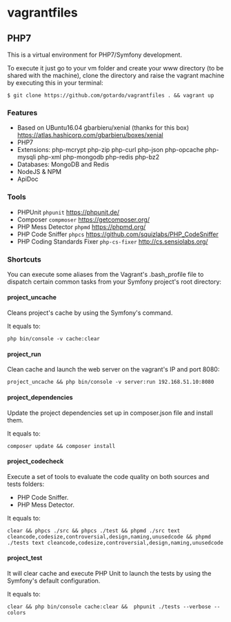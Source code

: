 # vagrantfiles

## PHP7
This is a virtual environment for PHP7/Symfony development.

To execute it just go to your vm folder and create your www directory (to be shared with the machine), clone the directory and raise the vagrant machine by executing this in your terminal:
```
$ git clone https://github.com/gotardo/vagrantfiles . && vagrant up
```
### Features
- Based on UBuntu16.04 gbarbieru/xenial (thanks for this box) <https://atlas.hashicorp.com/gbarbieru/boxes/xenial>
- PHP7
- Extensions: php-mcrypt php-zip php-curl php-json php-opcache php-mysqli php-xml php-mongodb php-redis php-bz2
- Databases: MongoDB and Redis
- NodeJS & NPM
- ApiDoc

### Tools
- PHPUnit ```phpunit``` https://phpunit.de/
- Composer ```compmoser``` https://getcomposer.org/
- PHP Mess Detector ```phpmd``` https://phpmd.org/
- PHP Code Sniffer ```phpcs``` https://github.com/squizlabs/PHP_CodeSniffer
- PHP Coding Standards Fixer ```php-cs-fixer``` http://cs.sensiolabs.org/

### Shortcuts

You can execute some aliases from the Vagrant's .bash_profile file to dispatch certain common tasks from your Symfony project's root directory: 

#### project_uncache
Cleans project's cache by using the Symfony's command.

It equals to:
```
php bin/console -v cache:clear
```

#### project_run
Clean cache and launch the web server on the vagrant's IP and port 8080:
```
project_uncache && php bin/console -v server:run 192.168.51.10:8080
```

#### project_dependencies 
Update the project dependencies set up in composer.json file and install them.

It equals to:
```
composer update && composer install
```

#### project_codecheck
Execute a set of tools to evaluate the code quality on both sources and tests folders:
- PHP Code Sniffer.
- PHP Mess Detector.

It equals to:
```
clear && phpcs ./src && phpcs ./test && phpmd ./src text cleancode,codesize,controversial,design,naming,unusedcode && phpmd ./tests text cleancode,codesize,controversial,design,naming,unusedcode
```

#### project_test
It will clear cache and execute PHP Unit to launch the tests by using the Symfony's default configuration. 

It equals to:
```
clear && php bin/console cache:clear &&  phpunit ./tests --verbose --colors
```
